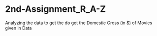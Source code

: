 # 2nd-Assignment_R_A-Z
Analyzing the data to get the do get the Domestic Gross (in $) of Movies given in Data
